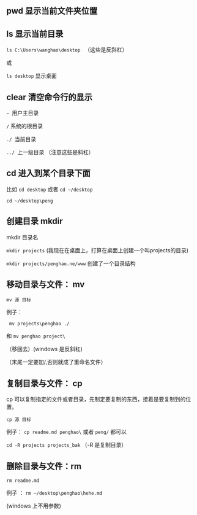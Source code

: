 ## pwd 显示当前文件夹位置

## ls 显示当前目录

`ls C:\Users\wanghao\desktop ` （这些是反斜杠）

或

`ls desktop`  显示桌面

## clear 清空命令行的显示

`~ `用户主目录

`/` 系统的根目录

`./ `当前目录

`../ `上一级目录 （注意这些是斜杠）

## cd 进入到某个目录下面

比如 `cd desktop`  或者 `cd ~/desktop`

 `cd ~/desktop\peng`

## 创建目录 mkdir

mkdir 目录名

`mkdir projects` (我现在在桌面上，打算在桌面上创建一个叫projects的目录)

`mkdir projects/penghao.ne/www` 创建了一个目录结构

## 移动目录与文件： mv

```
mv 源 目标
```

例子：

` mv projects\penghao ./` 

和 `mv penghao project\`

（移回去）(windows 是反斜杠)

（末尾一定要加/,否则就成了重命名文件）

## 复制目录与文件： cp

cp 可以复制指定的文件或者目录，先制定要复制的东西，接着是要复制到的位置。

```
cp 源 目标
```

例子： `cp readme.md penghao\` 或者 `peng/` 都可以

`cd -R projects projects_bak` （-R 是复制目录）

## 删除目录与文件：rm

```
rm readme.md
```

例子 ： `rm ~/desktop\penghao\hehe.md`

(windows 上不用参数)
